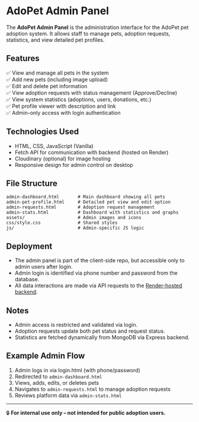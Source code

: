 # AdoPet Admin Panel

The **AdoPet Admin Panel** is the administration interface for the AdoPet pet adoption system. It allows staff to manage pets, adoption requests, statistics, and view detailed pet profiles.

## Features

✅ View and manage all pets in the system  
✅ Add new pets (including image upload)  
✅ Edit and delete pet information  
✅ View adoption requests with status management (Approve/Decline)  
✅ View system statistics (adoptions, users, donations, etc.)  
✅ Pet profile viewer with description and link  
✅ Admin-only access with login authentication

## Technologies Used

- HTML, CSS, JavaScript (Vanilla)
- Fetch API for communication with backend (hosted on Render)
- Cloudinary (optional) for image hosting
- Responsive design for admin control on desktop

## File Structure

```
admin-dashboard.html       # Main dashboard showing all pets
admin-pet-profile.html     # Detailed pet view and edit option
admin-requests.html        # Adoption request management
admin-stats.html           # Dashboard with statistics and graphs
assets/                    # Admin images and icons
css/style.css              # Shared styles
js/                        # Admin-specific JS logic
```

## Deployment

- The admin panel is part of the client-side repo, but accessible only to admin users after login.
- Admin login is identified via phone number and password from the database.
- All data interactions are made via API requests to the [Render-hosted backend](https://adopet-server.onrender.com).

## Notes

- Admin access is restricted and validated via login.
- Adoption requests update both pet status and request status.
- Statistics are fetched dynamically from MongoDB via Express backend.

## Example Admin Flow

1. Admin logs in via login.html (with phone/password)
2. Redirected to `admin-dashboard.html`
3. Views, adds, edits, or deletes pets
4. Navigates to `admin-requests.html` to manage adoption requests
5. Reviews platform data via `admin-stats.html`

---

🔒 **For internal use only – not intended for public adoption users.**
